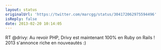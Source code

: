 ```yaml
---
layout: status
originalUrl: 'https://twitter.com/marcgg/status/304172062975594496'
isReply: false
date: 2013-02-20 10:14:05
---
```


RT @drivy: Au revoir PHP, Drivy est maintenant 100% en Ruby on Rails ! 2013 s'annonce riche en nouveautés :)
